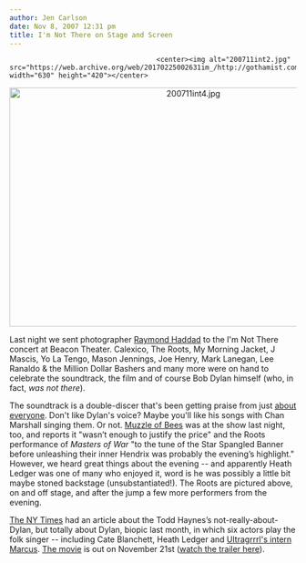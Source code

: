 ```yaml
---
author: Jen Carlson
date: Nov 8, 2007 12:31 pm
title: I'm Not There on Stage and Screen
---
```


	
										<center><img alt="200711int2.jpg" src="https://web.archive.org/web/20170225002631im_/http://gothamist.com/attachments/arts_jen/200711int2.jpg" width="630" height="420"></center>
<p>
</p><center><img alt="200711int4.jpg" src="https://web.archive.org/web/20170225002631im_/http://gothamist.com/attachments/arts_jen/200711int4.jpg" width="630" height="420"></center>
<p>
Last night we sent photographer <a href="https://web.archive.org/web/20170225002631/http://flickr.com/photos/digitalink">Raymond Haddad</a> to the I&apos;m Not There concert at Beacon Theater. Calexico, The Roots, My Morning Jacket, J Mascis, Yo La Tengo, Mason Jennings, Joe Henry, Mark Lanegan, Lee Ranaldo &amp; the Million Dollar Bashers and many more were on hand to celebrate the soundtrack, the film and of course Bob Dylan himself (who, in fact, <em>was not there</em>). 

</p><p>The soundtrack is a double-discer that&apos;s been getting praise from just <a href="https://web.archive.org/web/20170225002631/http://www.stereogum.com/archives/new-karen-o-highway-61-revisited-stereogum-premier.html">about</a> <a href="https://web.archive.org/web/20170225002631/http://www.pitchforkmedia.com/article/record_review/46694-im-not-there-ost">everyone</a>. Don&apos;t like Dylan&apos;s voice? Maybe you&apos;ll like his songs with Chan Marshall singing them. Or not. <a href="https://web.archive.org/web/20170225002631/http://www.muzzleofbees.com/2007/11/08/im-not-there-in-concert-beacon-theatre-ny/">Muzzle of Bees</a> was at the show last night, too, and reports it &quot;wasn&#x2019;t enough to justify the price&quot; and the Roots performance of <em>Masters of War</em> &quot;to the tune of the Star Spangled Banner before unleashing their inner Hendrix was probably the evening&#x2019;s highlight.&quot; However, we heard great things about the evening -- and apparently Heath Ledger was one of many who enjoyed it, word is he was possibly a little bit maybe stoned backstage (unsubstantiated!). The Roots are pictured above, on and off stage, and after the jump a few more performers from the evening. </p>

<p><a href="https://web.archive.org/web/20170225002631/http://www.nytimes.com/2007/10/07/magazine/07Haynes.html?pagewanted=1">The NY Times</a> had an article about the Todd Haynes&#x2019;s not-really-about-Dylan, but totally about Dylan, biopic last month, in which six actors play the folk singer -- including Cate Blanchett, Heath Ledger and <a href="https://web.archive.org/web/20170225002631/http://ultragrrrl.blogspot.com/2007/11/im-not-there.html">Ultragrrrl&apos;s intern Marcus</a>. <a href="https://web.archive.org/web/20170225002631/http://gothamist.com/2006/05/26/dylan_biopic.php">The movie</a> is out on November 21st (<a href="https://web.archive.org/web/20170225002631/http://www.youtube.com/watch?v=CZGseissqX8">watch the trailer here</a>).</p>					
										
									
				